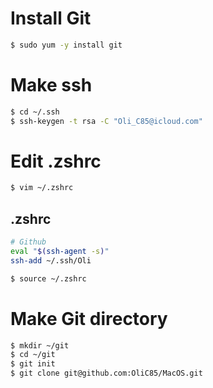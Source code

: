 # Install Git
```sh
$ sudo yum -y install git
```

# Make ssh
```sh
$ cd ~/.ssh
$ ssh-keygen -t rsa -C "Oli_C85@icloud.com"
```

# Edit .zshrc
```sh
$ vim ~/.zshrc
```
## .zshrc
```sh
# Github
eval "$(ssh-agent -s)"
ssh-add ~/.ssh/Oli
```
```sh
$ source ~/.zshrc
```

# Make Git directory
```sh
$ mkdir ~/git
$ cd ~/git
$ git init
$ git clone git@github.com:OliC85/MacOS.git
```
